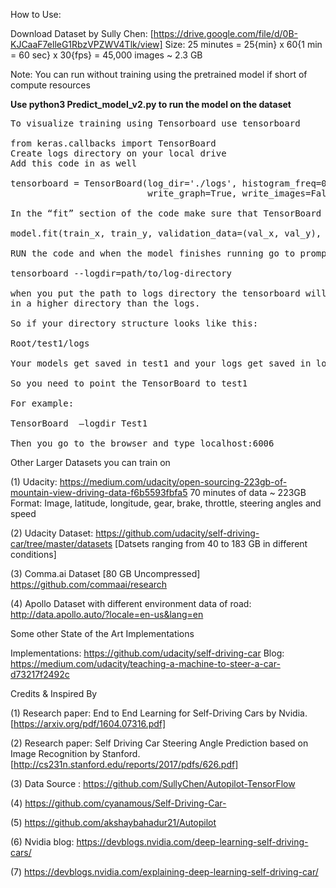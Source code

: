 How to Use:

Download Dataset by Sully Chen: [https://drive.google.com/file/d/0B-KJCaaF7elleG1RbzVPZWV4Tlk/view] Size: 25 minutes = 25{min} x 60{1 min = 60 sec} x 30{fps} = 45,000 images ~ 2.3 GB

Note: You can run without training using the pretrained model if short of compute resources

<b>Use python3 Predict_model_v2.py to run the model on the dataset</b>


<pre>
To visualize training using Tensorboard use tensorboard 

from keras.callbacks import TensorBoard
Create logs directory on your local drive
Add this code in as well

tensorboard = TensorBoard(log_dir='./logs', histogram_freq=0,
                          write_graph=True, write_images=False)

In the “fit” section of the code make sure that TensorBoard is called
  
model.fit(train_x, train_y, validation_data=(val_x, val_y), epochs=10, batch_size=32,callbacks=[tensorboard])

RUN the code and when the model finishes running go to prompt and put

tensorboard --logdir=path/to/log-directory

when you put the path to logs directory the tensorboard will not work. The tensor model is actually saved 
in a higher directory than the logs.

So if your directory structure looks like this:

Root/test1/logs

Your models get saved in test1 and your logs get saved in logs.

So you need to point the TensorBoard to test1

For example:

TensorBoard  —logdir Test1

Then you go to the browser and type localhost:6006
</pre>

Other Larger Datasets you can train on

(1) Udacity: https://medium.com/udacity/open-sourcing-223gb-of-mountain-view-driving-data-f6b5593fbfa5
70 minutes of data ~ 223GB
Format: Image, latitude, longitude, gear, brake, throttle, steering angles and speed

(2) Udacity Dataset: https://github.com/udacity/self-driving-car/tree/master/datasets [Datsets ranging from 40 to 183 GB in different conditions]

(3) Comma.ai Dataset [80 GB Uncompressed] https://github.com/commaai/research

(4) Apollo Dataset with different environment data of road: http://data.apollo.auto/?locale=en-us&lang=en


Some other State of the Art Implementations

Implementations: https://github.com/udacity/self-driving-car
Blog: https://medium.com/udacity/teaching-a-machine-to-steer-a-car-d73217f2492c


Credits & Inspired By

(1) Research paper: End to End Learning for Self-Driving Cars by Nvidia. [https://arxiv.org/pdf/1604.07316.pdf]

(2) Research paper: Self Driving Car Steering Angle Prediction based on Image Recognition by Stanford. [http://cs231n.stanford.edu/reports/2017/pdfs/626.pdf]

(3) Data Source : https://github.com/SullyChen/Autopilot-TensorFlow

(4) https://github.com/cyanamous/Self-Driving-Car-

(5) https://github.com/akshaybahadur21/Autopilot

(6) Nvidia blog: https://devblogs.nvidia.com/deep-learning-self-driving-cars/ 

(7) https://devblogs.nvidia.com/explaining-deep-learning-self-driving-car/
